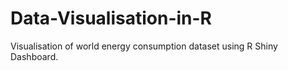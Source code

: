# Data-Visualisation-in-R
Visualisation of world energy consumption dataset using R Shiny Dashboard. 
